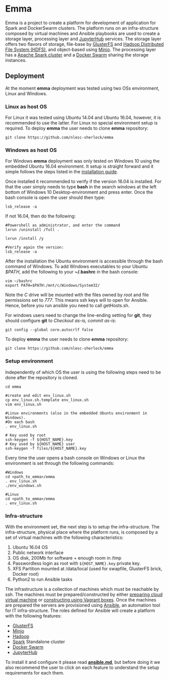 # Emma

Emma is a project to create a platform for development of application for Spark and DockerSwarm clusters. The platform runs on an infra-structure composed by virtual machines and Ansible playbooks are used to create a storage layer, processing layer and [JupyterHub](https://jupyter-notebook.readthedocs.io/en/latest/index.html) services. The storage layer offers two flavors of storage, file-base by [GlusterFS](https://www.gluster.org/) and [Hadoop Distributed File System (HDFS)](http://hadoop.apache.org/), and object-based using [Minio](https://www.minio.io). The processing layer has a [Apache Spark cluster](http://spark.apache.org/) and a [Docker Swarm](https://docs.docker.com/engine/swarm/) sharing the storage instances.

## Deployment
At the moment **emma** deployment was tested using two OSs environment, Linux and Windows.

### Linux as host OS
For Linux it was tested using Ubuntu 14.04 and Ubuntu 16.04, however, it is recommended to use the latter. For Linux no special environment setup is required.
To deploy **emma** the user needs to clone **emma** repository:
```
git clone https://github.com/nlesc-sherlock/emma
```

### Windows as host OS
For Windows **emma** deployment was only tested on Windows 10 using the embedded Ubuntu 16.04 environment. It setup is straight forward and it simple follows the steps listed in the [installation guide](https://msdn.microsoft.com/en-us/commandline/wsl/install_guide).

Once installed it recommended to verify if the version 16.04 is installed. For that the user simply needs to type **bash** in the search windows at the left bottom of Windows 10 Desktop-environment and press enter.
Once the bash console is open the user should then type:
```
lsb_release -a
```

If not 16.04, then do the following:
```
#Powershell as administrator, and enter the command
lxrun /uninstall /full .

lxrun /install /y

#Verify again the version:
lsb_release -a
```

After the installation the Ubuntu environment is accessible through the bash command of Windows.
To add Windows executables to your Ubuntu *$PATH*, add the following to your **~/.bashrc** in the bash console:
```
vim ~/bashrc
export PATH=$PATH:/mnt/c/Windows/System32/
```

Note the *C* drive will be mounted with the files owned by *root* and file permissions set to *777*.
This means ssh keys will to open for Ansible. Hence, before you run ansible you need to call getHosts.sh.

For windows users need to change the line-ending setting for **git**, they should configure **git** to *Checkout as-is, commit as-is*:
```
git config --global core.autocrlf false
```

To deploy **emma** the user needs to clone **emma** repository:
```
git clone https://github.com/nlesc-sherlock/emma
```

### Setup environment

Independently of which OS the user is using the following steps need to be done after the repository is cloned.
```
cd emma

#create and edit env_linux.sh
cp env_linux.sh.template env_linux.sh
vim env_linux.sh

#Linux environments (also in the embedded Ubuntu environment in Windows).
#On each bash
. env_linux.sh

# Key used by root
ssh-keygen -f ${HOST_NAME}.key
# Key used by ${HOST_NAME} user
ssh-keygen -f files/${HOST_NAME}.key
```

Every time the user opens a bash console on Windows or Linux the environment is set through the following commands:
```
#Windows
cd <path_to_emma>/emma
. env_linux.sh
./env_windows.sh

#Linux
cd <path_to_emma>/emma
. env_linux.sh
```

### Infra-structure

With the environment set, the next step is to setup the infra-structure. The infra-structure, physical place where the platform runs, is composed by a set of virtual machines with the following characteristics:
1. Ubuntu 16.04 OS
2. Public network interface
3. OS disk, 200Mb for software + enough room in /tmp
4. Passwordless login as root with `${HOST_NAME}.key` private key.
5. XFS Partition mounted at /data/local (used for swapfile, GlusterFS brick, Docker root)
6. Python2 to run Ansible tasks


The infrastructure is a collection of machines which must be reachable by ssh. The machines must be prepared/constructed by either [preparing cloud virtual machine](cloud.md) or [constructing using Vagrant boxes](vagrant.md).
Once the machines are prepared the servers are provisioned using [Ansible](https://www.ansible.com/), an automation tool for IT infra-structure. The roles defined for Ansible will create a platform with the following features:

* [GlusterFS](gluster.md)
* [Minio](minio.md)
* [Hadoop](hadoop.md)
* [Spark](spark.md) Standalone cluster
* [Docker Swarm](dockerswarm.md)
* [JupyterHub](jupyterhub.md)

To install it and configure it please read **[ansible.md](ansible.md)**, but before doing it we also recommend the user to click on each feature to understand the setup requirements for each them.
